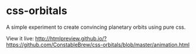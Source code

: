 # css-orbitals

A simple experiment to create convincing planetary orbits using pure css.

View it live: http://htmlpreview.github.io/?https://github.com/ConstableBrew/css-orbitals/blob/master/animation.html
